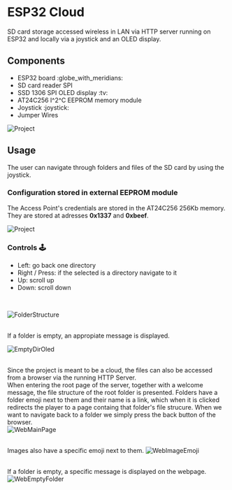 # ESP32 CloudSD card storage accessed wireless in LAN via HTTP server running on ESP32 and locally via a joystick and an OLED display.## Components<ul>    <li>ESP32 board :globe_with_meridians:</li>    <li>SD card reader SPI</li>    <li>SSD 1306 SPI OLED display :tv:</li>	<li>AT24C256 I^2^C EEPROM memory module</li>    <li>Joystick :joystick:</li>    <li>Jumper Wires</li></ul>![Project](images/project.jpg)## UsageThe user can navigate through folders and files of the SD card by using the joystick.### Configuration stored in external EEPROM moduleThe Access Point's credentials are stored in the AT24C256 256Kb memory.<br>They are stored at adresses **0x1337** and **0xbeef**.![Project](images/eepromRead.png)### Controls :joystick:<ul>    <li>Left: go back one directory</li>    <li>Right / Press: if the selected is a directory navigate to it</li>    <li>Up: scroll up</li>	<li>Down: scroll down</li></ul><br>![FolderStructure](images/oledFolderStructure.jpg)<br><br>If a folder is empty, an appropiate message is displayed.<br>![EmptyDirOled](images/oledDirEmpty.jpg)<br><br>Since the project is meant to be a cloud, the files can also be accessed from a browser via the running HTTP Server.<br>When entering the root page of the server, together with a welcome message, the file structure of the root folder is presented. Folders have a folder emoji next to them and their name is a link, which when it is clicked redirects the player to a page containg that folder's file strucure. When we want to navigate back to a folder we simply press the back button of the browser.<br>![WebMainPage](images/webMainPage.png)<br><br>Images also have a specific emoji next to them.![WebImageEmoji](images/webPhotoEmoji.png)<br><br>If a folder is empty, a specific message is displayed on the webpage.![WebEmptyFolder](images/webDirectoryEmpty.png)